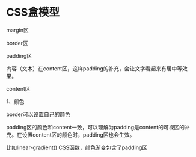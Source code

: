 # CSS盒模型

margin区

border区

padding区

内容（文本）在content区，这样padding的补充，会让文字看起来有居中等效果。

content区



1、颜色

border可以设置自己的颜色

padding区的颜色和content一致，可以理解为padding是content的可视区的补充。在设置content区的颜色时，padding区也会生效。

比如linear-gradient() CSS函数，颜色渐变包含了padding区